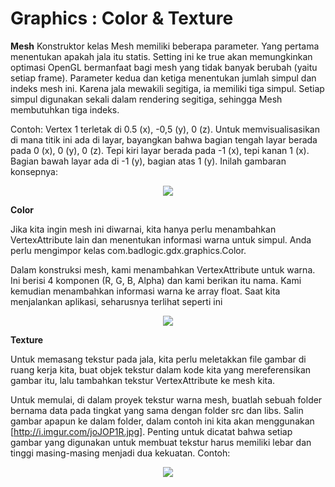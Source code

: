 # Graphics : Color & Texture

<strong>Mesh</strong>
Konstruktor kelas Mesh memiliki beberapa parameter. Yang pertama menentukan apakah jala itu statis. Setting ini ke true akan memungkinkan optimasi OpenGL bermanfaat bagi mesh yang tidak banyak berubah (yaitu setiap frame). Parameter kedua dan ketiga menentukan jumlah simpul dan indeks mesh ini. Karena jala mewakili segitiga, ia memiliki tiga simpul. Setiap simpul digunakan sekali dalam rendering segitiga, sehingga Mesh membutuhkan tiga indeks.

Contoh:
Vertex 1 terletak di 0.5 (x), -0,5 (y), 0 (z). Untuk memvisualisasikan di mana titik ini ada di layar, bayangkan bahwa bagian tengah layar berada pada 0 (x), 0 (y), 0 (z). Tepi kiri layar berada pada -1 (x), tepi kanan 1 (x). Bagian bawah layar ada di -1 (y), bagian atas 1 (y). Inilah gambaran konsepnya:

<div align="center"><img src="https://camo.githubusercontent.com/a98444db35aaa5b44aac998a8bc69d9626e30a49/687474703a2f2f692e696d6775722e636f6d2f794c6e4d5275352e706e67" /></div>

<strong>Color</strong>

Jika kita ingin mesh ini diwarnai, kita hanya perlu menambahkan VertexAttribute lain dan menentukan informasi warna untuk simpul. Anda perlu mengimpor kelas com.badlogic.gdx.graphics.Color.

Dalam konstruksi mesh, kami menambahkan VertexAttribute untuk warna. Ini berisi 4 komponen (R, G, B, Alpha) dan kami berikan itu nama. Kami kemudian menambahkan informasi warna ke array float. Saat kita menjalankan aplikasi, seharusnya terlihat seperti ini

<div align="center"><img src="https://camo.githubusercontent.com/630c78b71e71cb51fd979c5282bcbdc864cb22ba/687474703a2f2f692e696d6775722e636f6d2f6d5043643230572e706e67" /></div>


<strong>Texture</strong>

Untuk memasang tekstur pada jala, kita perlu meletakkan file gambar di ruang kerja kita, buat objek tekstur dalam kode kita yang mereferensikan gambar itu, lalu tambahkan tekstur VertexAttribute ke mesh kita.

Untuk memulai, di dalam proyek tekstur warna mesh, buatlah sebuah folder bernama data pada tingkat yang sama dengan folder src dan libs. Salin gambar apapun ke dalam folder, dalam contoh ini kita akan menggunakan [http://i.imgur.com/joJOP1R.jpg]. Penting untuk dicatat bahwa setiap gambar yang digunakan untuk membuat tekstur harus memiliki lebar dan tinggi masing-masing menjadi dua kekuatan. Contoh:

<div align="center"><img src="https://camo.githubusercontent.com/bb327d2d4e473cb1dd25f13ca71905ffca03c337/687474703a2f2f692e696d6775722e636f6d2f6a6f4a4f5031522e6a7067" /></div>
